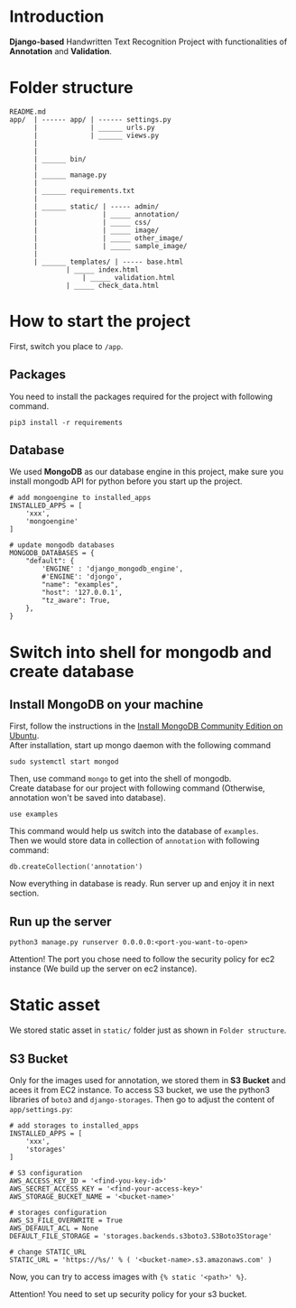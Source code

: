 # Introduction
**Django-based** Handwritten Text Recognition Project with functionalities of **Annotation** and **Validation**.

# Folder structure
```
README.md
app/  | ------ app/ | ------ settings.py
      |             | ______ urls.py
      |	            | ______ views.py
      |
      |
      | ______ bin/
      |
      | ______ manage.py
      |
      | ______ requirements.txt
      |
      | ______ static/ | ----- admin/
      |	               | _____ annotation/
      |                | _____ css/
      |                | _____ image/
      |                | _____ other_image/
      |                | _____ sample_image/
      |
      | ______ templates/ | ----- base.html
	 		  | _____ index.html
		          | _____ validation.html
			  | _____ check_data.html
```

# How to start the project
First, switch you place to `/app`.

## Packages
You need to install the packages required for the project with following command.
```
pip3 install -r requirements
```

## Database
We used **MongoDB** as our database engine in this project, make sure you install mongodb API for python before you start up the project.
```
# add mongoengine to installed_apps
INSTALLED_APPS = [
	'xxx',
	'mongoengine'
]

# update mongodb databases
MONGODB_DATABASES = {
    "default": {
        'ENGINE' : 'django_mongodb_engine',
        #'ENGINE': 'djongo',
        "name": "examples",
        "host": '127.0.0.1',
        "tz_aware": True,
    },
}
```
# Switch into shell for mongodb and create database

## Install MongoDB on your machine
First, follow the instructions in the [Install MongoDB Community Edition on Ubuntu](https://docs.mongodb.com/manual/tutorial/install-mongodb-on-ubuntu/).  
After installation, start up mongo daemon with the following command
```
sudo systemctl start mongod
```
Then, use command `mongo` to get into the shell of mongodb.  
Create database for our project with following command (Otherwise, annotation won't be saved into database).  
```
use examples
```
This command would help us switch into the database of `examples`.  
Then we would store data in collection of `annotation` with following command:  
```
db.createCollection('annotation')
```
Now everything in database is ready. Run server up and enjoy it in next section.

## Run up the server
```
python3 manage.py runserver 0.0.0.0:<port-you-want-to-open>
```
Attention! The port you chose need to follow the security policy for ec2 instance (We build up the server on ec2 instance).

# Static asset
We stored static asset in `static/` folder just as shown in `Folder structure`.  

## S3 Bucket
Only for the images used for annotation, we stored them in **S3 Bucket** and acees it from EC2 instance. To access S3 bucket, we use the python3 libraries of `boto3` and `django-storages`. Then go to adjust the content of `app/settings.py`:  
```
# add storages to installed_apps
INSTALLED_APPS = [
	'xxx',
	'storages'
]

# S3 configuration
AWS_ACCESS_KEY_ID = '<find-you-key-id>'
AWS_SECRET_ACCESS_KEY = '<find-your-access-key>'
AWS_STORAGE_BUCKET_NAME = '<bucket-name>'

# storages configuration
AWS_S3_FILE_OVERWRITE = True
AWS_DEFAULT_ACL = None
DEFAULT_FILE_STORAGE = 'storages.backends.s3boto3.S3Boto3Storage'

# change STATIC_URL
STATIC_URL = 'https://%s/' % ( '<bucket-name>.s3.amazonaws.com' )
````
Now, you can try to access images with `{% static '<path>' %}`.

Attention! You need to set up security policy for your s3 bucket.
